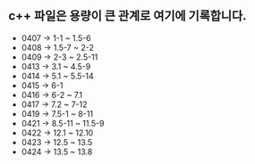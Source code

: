 ## c++ 파일은 용량이 큰 관계로 여기에 기록합니다.

- 0407 -> 1-1 ~ 1.5-6
- 0408 -> 1.5-7 ~ 2-2
- 0409 -> 2-3 ~ 2.5-11
- 0413 -> 3.1 ~ 4.5-9
- 0414 -> 5.1 ~ 5.5-14
- 0415 -> 6-1
- 0416 -> 6-2 ~ 7.1
- 0417 -> 7.2 ~ 7-12
- 0419 -> 7.5-1 ~ 8-11
- 0421 -> 8.5-11 ~ 11.5-9
- 0422 -> 12.1 ~ 12.10
- 0423 -> 12.5 ~ 13.5
- 0424 -> 13.5 ~ 13.8
